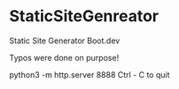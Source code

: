 # StaticSiteGenreator
Static Site Generator Boot.dev

Typos were done on purpose!

python3 -m http.server 8888
Ctrl - C to quit